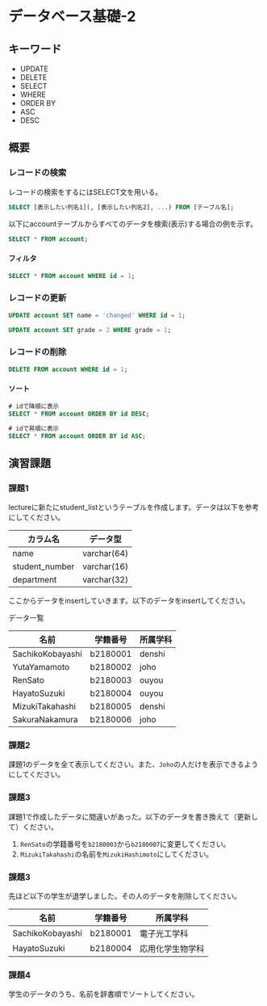 # データベース基礎-2

## キーワード

* UPDATE
* DELETE
* SELECT
* WHERE
* ORDER BY
* ASC
* DESC

## 概要

### レコードの検索

レコードの検索をするにはSELECT文を用いる。</br>

```sql
SELECT [表示したい列名1](, [表示したい列名2], ...) FROM [テーブル名];
```

以下にaccountテーブルからすべてのデータを検索(表示)する場合の例を示す。

```sql
SELECT * FROM account;
```

#### フィルタ

```sql
SELECT * FROM account WHERE id = 1;
```

### レコードの更新

```sql
UPDATE account SET name = 'changed' WHERE id = 1;
```

```sql
UPDATE account SET grade = 2 WHERE grade = 1;
```

### レコードの削除

```sql
DELETE FROM account WHERE id = 1;
```

#### ソート

```sql
# idで降順に表示
SELECT * FROM account ORDER BY id DESC;
```

```sql
# idで昇順に表示
SELECT * FROM account ORDER BY id ASC;
```

## 演習課題

### 課題1
lectureに新たにstudent_listというテーブルを作成します。データは以下を参考にしてください。

|カラム名|データ型|
|---|---|
|name|varchar(64)|
|student_number|varchar(16)|
|department|varchar(32)|

ここからデータをinsertしていきます。以下のデータをinsertしてください。

データ一覧  

|名前|学籍番号|所属学科|  
|---|---|---|  
|SachikoKobayashi|b2180001|denshi|
|YutaYamamoto|b2180002|joho|
|RenSato|b2180003|ouyou|
|HayatoSuzuki|b2180004|ouyou|
|MizukiTakahashi|b2180005|denshi|
|SakuraNakamura|b2180006|joho|

### 課題2
課題1のデータを全て表示してください。また、`Joho`の人だけを表示できるようにしてください。

### 課題3
課題1で作成したデータに間違いがあった。以下のデータを書き換えて（更新して）ください。  

1. `RenSato`の学籍番号を`b2180003`から`b2180007`に変更してください。  
2. `MizukiTakahashi`の名前を`MizukiHashimoto`にしてください。


### 課題3
先ほど以下の学生が退学しました。その人のデータを削除してください。  

|名前|学籍番号|所属学科|
|---|---|---|
|SachikoKobayashi|b2180001|電子光工学科|
|HayatoSuzuki|b2180004|応用化学生物学科|


### 課題4

学生のデータのうち、名前を辞書順でソートしてください。  





